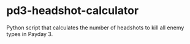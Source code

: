 # pd3-headshot-calculator
Python script that calculates the number of headshots to kill all enemy types in Payday 3.
